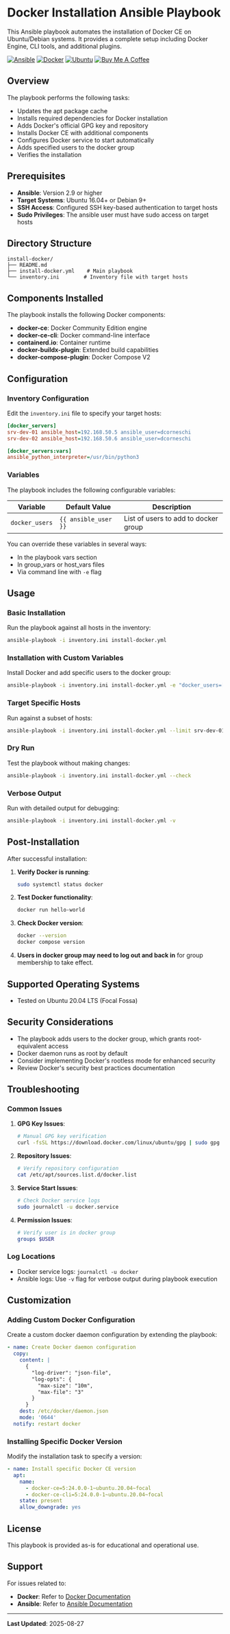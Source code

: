 # Docker Installation Ansible Playbook

This Ansible playbook automates the installation of Docker CE on Ubuntu/Debian systems. It provides a complete setup including Docker Engine, CLI tools, and additional plugins.

[![Ansible](https://img.shields.io/badge/Ansible-EE0000?logo=ansible&logoColor=white)](https://www.ansible.com)
[![Docker](https://img.shields.io/badge/Docker-2496ED?logo=docker&logoColor=white)](https://www.docker.com)
[![Ubuntu](https://img.shields.io/badge/Ubuntu-E95420?logo=ubuntu&logoColor=white)](https://ubuntu.com)
[![Buy Me A Coffee](https://img.shields.io/badge/Buy%20Me%20A%20Coffee-support-FFDD00?logo=buy-me-a-coffee&logoColor=black)](https://www.buymeacoffee.com/dcorneschi)

## Overview

The playbook performs the following tasks:
- Updates the apt package cache
- Installs required dependencies for Docker installation
- Adds Docker's official GPG key and repository
- Installs Docker CE with additional components
- Configures Docker service to start automatically
- Adds specified users to the docker group
- Verifies the installation

## Prerequisites

- **Ansible**: Version 2.9 or higher
- **Target Systems**: Ubuntu 16.04+ or Debian 9+
- **SSH Access**: Configured SSH key-based authentication to target hosts
- **Sudo Privileges**: The ansible user must have sudo access on target hosts

## Directory Structure

```
install-docker/
├── README.md
├── install-docker.yml    # Main playbook
└── inventory.ini        # Inventory file with target hosts
```

## Components Installed

The playbook installs the following Docker components:
- **docker-ce**: Docker Community Edition engine
- **docker-ce-cli**: Docker command-line interface
- **containerd.io**: Container runtime
- **docker-buildx-plugin**: Extended build capabilities
- **docker-compose-plugin**: Docker Compose V2

## Configuration

### Inventory Configuration

Edit the `inventory.ini` file to specify your target hosts:

```ini
[docker_servers]
srv-dev-01 ansible_host=192.168.50.5 ansible_user=dcorneschi
srv-dev-02 ansible_host=192.168.50.6 ansible_user=dcorneschi

[docker_servers:vars]
ansible_python_interpreter=/usr/bin/python3
```

### Variables

The playbook includes the following configurable variables:

| Variable | Default Value | Description |
|----------|---------------|-------------|
| `docker_users` | `{{ ansible_user }}` | List of users to add to docker group |

You can override these variables in several ways:
- In the playbook vars section
- In group_vars or host_vars files
- Via command line with `-e` flag

## Usage

### Basic Installation

Run the playbook against all hosts in the inventory:

```bash
ansible-playbook -i inventory.ini install-docker.yml
```

### Installation with Custom Variables

Install Docker and add specific users to the docker group:

```bash
ansible-playbook -i inventory.ini install-docker.yml -e "docker_users=['user1','user2','user3']"
```

### Target Specific Hosts

Run against a subset of hosts:

```bash
ansible-playbook -i inventory.ini install-docker.yml --limit srv-dev-01
```

### Dry Run

Test the playbook without making changes:

```bash
ansible-playbook -i inventory.ini install-docker.yml --check
```

### Verbose Output

Run with detailed output for debugging:

```bash
ansible-playbook -i inventory.ini install-docker.yml -v
```

## Post-Installation

After successful installation:

1. **Verify Docker is running**:
   ```bash
   sudo systemctl status docker
   ```

2. **Test Docker functionality**:
   ```bash
   docker run hello-world
   ```

3. **Check Docker version**:
   ```bash
   docker --version
   docker compose version
   ```

4. **Users in docker group may need to log out and back in** for group membership to take effect.

## Supported Operating Systems

- Tested on Ubuntu 20.04 LTS (Focal Fossa)

## Security Considerations

- The playbook adds users to the docker group, which grants root-equivalent access
- Docker daemon runs as root by default
- Consider implementing Docker's rootless mode for enhanced security
- Review Docker's security best practices documentation

## Troubleshooting

### Common Issues

1. **GPG Key Issues**:
   ```bash
   # Manual GPG key verification
   curl -fsSL https://download.docker.com/linux/ubuntu/gpg | sudo gpg --dearmor -o /usr/share/keyrings/docker-archive-keyring.gpg
   ```

2. **Repository Issues**:
   ```bash
   # Verify repository configuration
   cat /etc/apt/sources.list.d/docker.list
   ```

3. **Service Start Issues**:
   ```bash
   # Check Docker service logs
   sudo journalctl -u docker.service
   ```

4. **Permission Issues**:
   ```bash
   # Verify user is in docker group
   groups $USER
   ```

### Log Locations

- Docker service logs: `journalctl -u docker`
- Ansible logs: Use `-v` flag for verbose output during playbook execution

## Customization

### Adding Custom Docker Configuration

Create a custom docker daemon configuration by extending the playbook:

```yaml
- name: Create Docker daemon configuration
  copy:
    content: |
      {
        "log-driver": "json-file",
        "log-opts": {
          "max-size": "10m",
          "max-file": "3"
        }
      }
    dest: /etc/docker/daemon.json
    mode: '0644'
  notify: restart docker
```

### Installing Specific Docker Version

Modify the installation task to specify a version:

```yaml
- name: Install specific Docker CE version
  apt:
    name:
      - docker-ce=5:24.0.0-1~ubuntu.20.04~focal
      - docker-ce-cli=5:24.0.0-1~ubuntu.20.04~focal
    state: present
    allow_downgrade: yes
```

## License

This playbook is provided as-is for educational and operational use.

## Support

For issues related to:
- **Docker**: Refer to [Docker Documentation](https://docs.docker.com/)
- **Ansible**: Refer to [Ansible Documentation](https://docs.ansible.com/)

---

**Last Updated**: 2025-08-27

